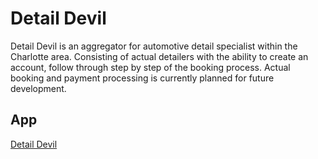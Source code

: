 # Detail Devil

Detail Devil is an aggregator for automotive detail specialist within the Charlotte area. Consisting of actual detailers with the ability to create an account, follow through step by step of the booking process. Actual booking and payment processing is currently planned for future development.

## App

[Detail Devil](https://thedetaildevil.herokuapp.com/)
